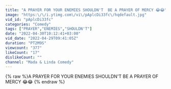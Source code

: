 ```yaml
---
title: "A PRAYER FOR YOUR ENEMIES SHOULDN'T  BE A PRAYER OF MERCY 😂😂"
image: "https:\/\/i.ytimg.com\/vi\/pAplcDi33fc\/hqdefault.jpg"
vid_id: "pAplcDi33fc"
categories: "Comedy"
tags: ["PRAYER","ENEMIES","SHOULDN'T"]
date: "2022-04-30T10:12:41+03:00"
vid_date: "2022-04-29T09:41:05Z"
duration: "PT2M9S"
viewcount: "377"
likeCount: "17"
dislikeCount: ""
channel: "Mada & Linda Comedy"
---
```

{% raw %}A PRAYER FOR YOUR ENEMIES SHOULDN'T  BE A PRAYER OF MERCY 😂😂 {% endraw %}
